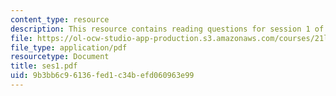 ```yaml
---
content_type: resource
description: This resource contains reading questions for session 1 of the course.
file: https://ol-ocw-studio-app-production.s3.amazonaws.com/courses/21l-423j-introduction-to-anglo-american-folk-music-fall-2005/9b3bb6c96136fed1c34befd060963e99_ses1.pdf
file_type: application/pdf
resourcetype: Document
title: ses1.pdf
uid: 9b3bb6c9-6136-fed1-c34b-efd060963e99
---
```


